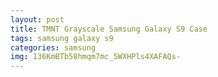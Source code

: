 ```yaml
---
layout: post
title: TMNT Grayscale Samsung Galaxy S9 Case
tags: samsung galaxy s9
categories: samsung
img: 136KmBTb58hmqm7mc_5WXHPls4XAFAQs-
---
```

